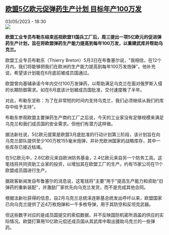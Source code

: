 <!--1683132304000-->
[欧盟5亿欧元促弹药生产计划 目标年产100万发](https://www.rfi.fr/cn/%E5%9B%BD%E9%99%85/20230503-%E6%AC%A7%E7%9B%9F5%E4%BA%BF%E6%AC%A7%E5%85%83%E4%BF%83%E5%BC%B9%E8%8D%AF%E7%94%9F%E4%BA%A7%E8%AE%A1%E5%88%92-%E7%9B%AE%E6%A0%87%E5%B9%B4%E4%BA%A7100%E4%B8%87%E5%8F%91)
------

<div>03/05/2023 - 18:30</div><img src="https://s.rfi.fr/media/display/0d47044e-5358-11ed-b99f-005056bf30b7/w:1280/p:16x9/AP22258405039278.jpg"><p><strong>欧盟工业专员布勒东结束巡视欧盟11国兵工厂后，周三提出一项5亿欧元的促进弹药生产计划，旨在将欧盟弹药生产能力提高到每年100万发，以重建武库并帮助乌克兰。                    </strong></p><div><p><span><span><span><span><span><span>欧盟工业专员布勒东（Thierry Breton）5月3日在布鲁塞尔说，</span></span></span></span></span></span><span><span><span><span><span><span>"我相信，在12个月内，我们将能够把我们在欧洲的生产能力提高到每年100万发炮弹"。他补充说，希望该计划能在6月底前被成员国通过。</span></span></span></span></span></span></p><p><span><span><span><span><span><span>欧盟曾向基辅承诺今年内交付100万发弹药，以帮助满足乌克兰在面对俄罗斯入侵的长期防御需求。如在6月底该计划被成员国批准，交付速度晚了半年。</span></span></span></span></span></span></p><p><span><span><span><span><span><span>对此，布勒东坚称：为了在非常短的时间内支持乌克兰，我们必须继续从我们的库存中给予支持"。</span></span></span></span></span></span></p><p><span><span><span><span><span><span>布勒东参观欧盟主要弹药生产商的工厂之后说，今天的工业家没有足够规模来满足乌克兰和我们成员国的安全需求。但他们有潜力这样做。</span></span></span></span></span></span></p><p><span><span><span><span><span><span>据法新社说，5亿欧元提案是欧盟3月底批准的行动计划第三阶段，该计划旨在向乌克兰部队提供至少100万枚155毫米炮弹，并补充欧洲国家的战略库存，其中一些库存已接近枯竭。</span></span></span></span></span></span></p><p><span><span><span><span><span><span>在5亿欧元中，2.6亿欧元来自欧洲防务基金，2.4亿欧元来自另一个防务工具。这笔钱将共同资助工业家的投资，以增加其在欧盟工厂的生产。约有15家公司在11个欧盟成员国进行生产。</span></span></span></span></span></span></p><p><span><span><span><span><span><span>据政客新闻发自布鲁塞尔的消息说，这笔钱将"主要"用于"提高生产能力和资助“旧弹药的重新装配"，并激励厂家优先向乌克兰发货，而不是完成其他合同。</span></span></span></span></span></span></p><p><span><span><span><span><span><span>根据法新社获得的信息，自2月乌克兰总统泽连斯基总统发出呼吁以来，欧盟国家已向乌克兰提供了近4万枚炮弹和一千多枚导弹，用于其防空和反坦克武器。</span></span></span></span></span></span></p><p><span><span><span><span><span><span>但这些数字对应的是成员国提交的索偿数据，并不反映国防机密所涵盖的供应的实际情况。</span></span></span></span></span></span><span><span><span><span><span><span>欧盟打算用10亿欧元偿还成员国从其武库中取出援助乌克兰的一些弹药。</span></span></span></span></span></span></p><div data-selfpromo-newsletter></div><div data-selfpromo-app></div></div>
